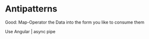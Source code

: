 Antipatterns
============

Good: Map-Operator the Data into the form you like to consume them

Use Angular | async pipe
